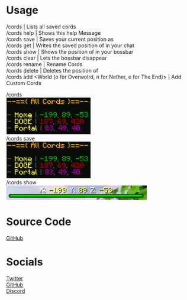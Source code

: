 # Usage

/cords | Lists all saved cords  
/cords help | Shows this help Message  
/cords save <Name> | Saves your current position as <Name>     
/cords get <Name> | Writes the saved position of <Name> in your chat   
/cords show <Name> | Shows the position of <Name> in your bossbar  
/cords clear | Lets the bossbar disappear  
/cords rename <Name> <New Name> | Rename Cords  
/cords delete <Name> | Deletes the position of <Name>  
/cords add <Name> <X> <Y> <Z> <World (o for Overwolrd, n for Nether, e for The End)> | Add Custom Cords 

/cords  
![cords](https://github.com/JohannLULW/CordSaver/blob/master/img/cords.png)  
/cords save  
![save](https://github.com/JohannLULW/CordSaver/blob/master/img/cords.png)  
/cords  show  
![save](https://github.com/JohannLULW/CordSaver/blob/master/img/show.png)  
# Source Code

[GitHub](https://github.com/JohannLULW/CordSaver)


# Socials

[Twitter](https://twitter.com/420johann)  
[GitHub](https://github.com/JohannLULW/)  
[Discord](https://discord.gg/zhdbzgTD)  
